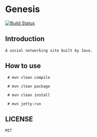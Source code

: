 # Genesis
[![Build Status](https://travis-ci.org/withstars/Genesis.svg?branch=master)](https://travis-ci.org/withstars/Genesis)
## Introduction
```aidl
A social networking site built by Java.
```

## How to use
```aidl
 # mvn clean compile

 # mvn clean package

 # mvn clean install

 # mvn jetty:run
```
## LICENSE
`MIT`